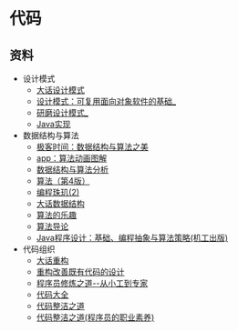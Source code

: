 #   代码

##  资料
-   设计模式
    -   [⼤话设计模式](2018/1002001/README.md)
    -   [设计模式：可复用面向对象软件的基础_](m100/README.md)
    -   [研磨设计模式_](yanm100/README.md)
    -   [Java实现](https://github.com/iluwatar/java-design-patterns)
-   数据结构与算法
    -   [极客时间：数据结构与算法之美](2018/1002002/README.md)
    -   [app：算法动画图解](2018/1002003/README.md)
    -   [数据结构与算法分析](2018/1002004/README.md)
    -   [算法（第4版）](2018/1002005/README.md)
    -   [编程珠玑(2)](2018/1002006/README.md)
    -   [⼤话数据结构](2018/1002007/README.md)
    -   [算法的乐趣](2018/1002008/README.md)
    -   [算法导论](2018/1002009/README.md)
    -   [Java程序设计：基础、编程抽象与算法策略(机⼯出版)](2018/1002010/README.md)
-   代码组织
    -   [⼤话重构](2018/1002011/README.md)
    -   [重构改善既有代码的设计](2018/1002012/README.md)
    -   [程序员修炼之道--从⼩⼯到专家](2018/1002013/README.md)
    -   [代码⼤全](2018/1002014/README.md)
    -   [代码整洁之道](2018/1002015/README.md)
    -   [代码整洁之道(程序员的职业素养)](2018/1002016/README.md)

